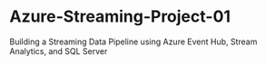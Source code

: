 # Azure-Streaming-Project-01
Building a Streaming Data Pipeline using Azure Event Hub, Stream Analytics, and SQL Server
